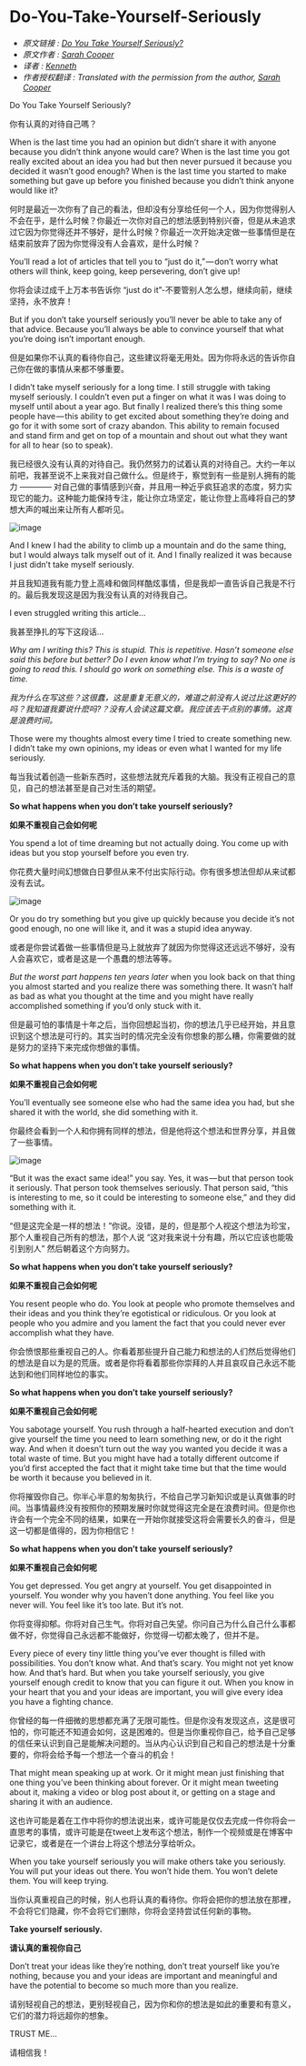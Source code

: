 # Do-You-Take-Yourself-Seriously


-   *原文链接* *: [Do You Take Yourself Seriously?](https://medium.com/@sarahcpr/do-you-take-yourself-seriously-704418a5f614#.4n5t44wos)*
-   *原文作者* *: [Sarah Cooper](https://medium.com/@sarahcpr?source=post_header_lockup)*
-   *译者* *: [Kenneth](http://kennethhutw.github.io/)*
-   *作者授权翻译* *: Translated with the permission from the author, [Sarah Cooper](https://medium.com/@sarahcpr?source=post_header_lockup)*

Do You Take Yourself Seriously?

你有认真的对待自己嗎？

<!--more-->

When is the last time you had an opinion but didn’t share it with anyone because you didn’t think anyone would care? When is the last time you got really excited about an idea you had but then never pursued it because you decided it wasn’t good enough? When is the last time you started to make something but gave up before you finished because you didn’t think anyone would like it?

何时是最近一次你有了自己的看法，但却没有分享给任何一个人，因为你觉得别人不会在乎，是什么时候？你最近一次你对自己的想法感到特别兴奋，但是从未追求过它因为你觉得还并不够好，是什么时候？你最近一次开始决定做一些事情但是在结束前放弃了因为你觉得没有人会喜欢，是什么时候？

You’ll read a lot of articles that tell you to “just do it,” — don’t worry what others will think, keep going, keep persevering, don’t give up!

你将会读过成千上万本书告诉你 “just do it”-不要管别人怎么想，继续向前，继续坚持，永不放弃！

But if you don’t take yourself seriously you’ll never be able to take any of that advice. Because you’ll always be able to convince yourself that what you’re doing isn’t important enough.

但是如果你不认真的看待你自己，这些建议将毫无用处。因为你将永远的告诉你自己你在做的事情从来都不够重要。

I didn’t take myself seriously for a long time. I still struggle with taking myself seriously. I couldn’t even put a finger on what it was I was doing to myself until about a year ago. But finally I realized there’s this thing some people have — this ability to get excited about something they’re doing and go for it with some sort of crazy abandon. This ability to remain focused and stand firm and get on top of a mountain and shout out what they want for all to hear (so to speak).

我已经很久没有认真的对待自己。我仍然努力的试着认真的对待自己。大约一年以前吧，我甚至说不上来我对自己做什么。但是终于，察觉到有一些是别人拥有的能力 ———— 对自己做的事情感到兴奋，并且用一种近乎疯狂追求的态度，努力实现它的能力。这种能力能保持专注，能让你立场坚定，能让你登上高峰将自己的梦想大声的喊出来让所有人都听见。

![image](https://cdn-images-1.medium.com/max/800/1*uimz1ZNACoY-dOXODA7t4g.gif)

And I knew I had the ability to climb up a mountain and do the same thing, but I would always talk myself out of it. And I finally realized it was because I just didn’t take myself seriously.

并且我知道我有能力登上高峰和做同样酷炫事情，但是我却一直告诉自己我是不行的。最后我发现这是因为我没有认真的对待我自己。

I even struggled writing this article…

我甚至挣扎的写下这段话…

*Why am I writing this? This is stupid. This is repetitive. Hasn’t someone else said this before but better? Do I even know what I’m trying to say? No one is going to read this. I should go work on something else. This is a waste of time.*

*我为什么在写这些？这很蠢，这是重复无意义的，难道之前没有人说过比这更好的吗？我知道我要说什麽吗?？没有人会读这篇文章。我应该去干点别的事情。这真是浪费时间。*

Those were my thoughts almost every time I tried to create something new. I didn’t take my own opinions, my ideas or even what I wanted for my life seriously.

每当我试着创造一些新东西时，这些想法就充斥着我的大脑。我没有正视自己的意见，自己的想法甚至是自己对生活的期望。

**So what happens when you don’t take yourself seriously?**

**如果不重视自己会如何呢**

You spend a lot of time dreaming but not actually doing. You come up with ideas but you stop yourself before you even try.

你花费大量时间幻想做白日夢但从来不付出实际行动。你有很多想法但却从来试都没有去试。

![image](https://cdn-images-1.medium.com/max/800/1*R55eIeIg2uJ2hYb5U6n0Mw.gif)

Or you do try something but you give up quickly because you decide it’s not good enough, no one will like it, and it was a stupid idea anyway.

或者是你尝试着做一些事情但是马上就放弃了就因为你觉得这还远远不够好，没有人会喜欢它，或者是这是一个愚蠢的想法等等。

*But the worst part happens ten years later* when you look back on that thing you almost started and you realize there was something there. It wasn’t half as bad as what you thought at the time and you might have really accomplished something if you’d only stuck with it.

但是最可怕的事情是十年之后，当你回想起当初，你的想法几乎已经开始，并且意识到这个想法是可行的。其实当时的情况完全没有你想象的那么糟，你需要做的就是努力的坚持下来完成你想做的事情。

**So what happens when you don’t take yourself seriously?**

**如果不重视自己会如何呢**

You’ll eventually see someone else who had the same idea you had, but she shared it with the world, she did something with it.

你最终会看到一个人和你拥有同样的想法，但是他将这个想法和世界分享，并且做了一些事情。

![image](https://cdn-images-1.medium.com/max/800/1*2rm7GD0EDzH4fRZZ345TTw.gif)

“But it was the exact same idea!” you say. Yes, it was — but that person took it seriously. That person took themselves seriously. That person said, “this is interesting to me, so it could be interesting to someone else,” and they did something with it.

“但是这完全是一样的想法！”你说。没错，是的，但是那个人视这个想法为珍宝，那个人重视自己所有的想法，那个人说 “这对我来说十分有趣，所以它应该也能吸引到别人” 然后朝着这个方向努力。

**So what happens when you don’t take yourself seriously?**

**如果不重视自己会如何呢**

You resent people who do. You look at people who promote themselves and their ideas and you think they’re egotistical or ridiculous. Or you look at people who you admire and you lament the fact that you could never ever accomplish what they have.

你会愤恨那些重视自己的人。你看着那些提升自己能力和想法的人们然后觉得他们的想法是自以为是的荒唐。或者是你将看着那些你崇拜的人并且哀叹自己永远不能达到和他们同样地位的事实。

**So what happens when you don’t take yourself seriously?**

**如果不重视自己会如何呢**

You sabotage yourself. You rush through a half-hearted execution and don’t give yourself the time you need to learn something new, or do it the right way. And when it doesn’t turn out the way you wanted you decide it was a total waste of time. But you might have had a totally different outcome if you’d first accepted the fact that it might take time but that the time would be worth it because you believed in it.

你将摧毁你自己。你半心半意的匆匆执行，不给自己学习新知识或是认真做事的时间。当事情最终没有按照你的预期发展时你就觉得这完全是在浪费时间。但是你也许会有一个完全不同的结果，如果在一开始你就接受这将会需要长久的奋斗，但是这一切都是值得的，因为你相信它！

**So what happens when you don’t take yourself seriously?**

**如果不重视自己会如何呢**

You get depressed. You get angry at yourself. You get disappointed in yourself. You wonder why you haven’t done anything. You feel like you never will. You feel like it’s too late. But it’s not.

你将变得抑郁。你将对自己生气。你将对自己失望。你问自己为什么自己什么事都做不好，你觉得自己永远都不能做好，你觉得一切都太晚了，但并不是。

Every piece of every tiny little thing you’ve ever thought is filled with possibilities. You don’t know what. And that’s scary. You might not yet know how. And that’s hard. But when you take yourself seriously, you give yourself enough credit to know that you can figure it out. When you know in your heart that you and your ideas are important, you will give every idea you have a fighting chance.

你曾经的每一件细微的思想都充满了无限可能性。但是你没有发现这点，这是很可怕的，你可能还不知道会如何，这是困难的。但是当你重视你自己，给予自己足够的信任来认识到自己是能解决问题的。当从内心认识到自己和自己的想法是十分重要的，你将会给予每一个想法一个奋斗的机会！

That might mean speaking up at work. Or it might mean just finishing that one thing you’ve been thinking about forever. Or it might mean tweeting about it, making a video or blog post about it, or getting on a stage and sharing it with an audience.

这也许可能是着在工作中将你的想法说出来，或许可能是仅仅去完成一件你将会一直思考的事情，或许可能是在tweet上发布这个想法，制作一个视频或是在博客中记录它，或者是在一个讲台上将这个想法分享给听众。

When you take yourself seriously you will make others take you seriously. You will put your ideas out there. You won’t hide them. You won’t delete them. You will keep trying.

当你认真重视自己的时候，别人也将认真的看待你。你将会把你的想法放在那裡，不会将它们隐藏，你不会将它们删除，你将会坚持尝试任何新的事物。

**Take yourself seriously.**

**请认真的重视你自己**

Don’t treat your ideas like they’re nothing, don’t treat yourself like you’re nothing, because you and your ideas are important and meaningful and have the potential to become so much more than you realize.

请别轻视自己的想法，更别轻视自己，因为你和你的想法是如此的重要和有意义，它们的潜力将远超你的想象。

TRUST ME…

请相信我！